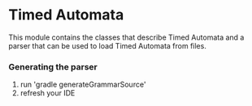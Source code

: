 # Timed Automata
This module contains the classes that describe Timed Automata and a parser that can be used to load Timed Automata from files.

### Generating the parser 
1. run 'gradle generateGrammarSource'
2. refresh your IDE	
